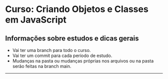 # Curso: Criando Objetos e Classes em JavaScript   
## Informações sobre estudos e dicas gerais  
-  Vai ter uma branch para todo o curso.
-  Vai ter um commit para cada período de estudo.  
-  Mudanças na pasta ou mudanças próprias nos arquivos ou na pasta serão feitas na branch main.  
<hr>